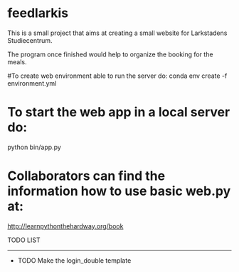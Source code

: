 # feedlarkis

This is a small project that  aims at creating a small website for Larkstadens Studiecentrum.

The program once finished would help to organize the booking for the meals.

#To create web environment able to run the server do:
conda env create -f environment.yml

# To start the web app in a local server do:
python bin/app.py
# Collaborators can find the information how to use basic web.py at: 
http://learnpythonthehardway.org/book

TODO LIST
__________

* TODO Make the login_double template
